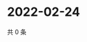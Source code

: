 # 2022-02-24

共 0 条

<!-- BEGIN WEIBO -->
<!-- 最后更新时间 Thu Feb 24 2022 19:12:03 GMT+0800 (China Standard Time) -->

<!-- END WEIBO -->
